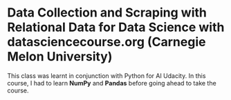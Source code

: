# Data Collection and Scraping with Relational Data for Data Science with datasciencecourse.org (Carnegie Melon University)

This class was learnt in conjunction with Python for AI Udacity. In this course, I had to learn **NumPy** and **Pandas** before going ahead to take the course.
